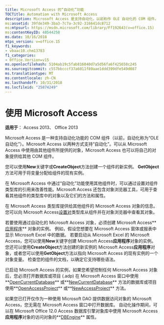 ```yaml
---
title: Microsoft Access 的“自动化”功能
TOCTitle: Automation with Microsoft Access
description: Microsoft Access 是支持自动化，以前称作 OLE 自动化的 COM 组件。
ms:assetid: 39fde349-3ba3-7c7a-3c92-316641dc8712
ms:mtpsurl: https://msdn.microsoft.com/library/Ff192643(v=office.15)
ms:contentKeyID: 48544258
ms.date: 10/16/2018
mtps_version: v=office.15
f1_keywords:
- vbaac10.chm13783
f1_categories:
- Office.Version=v15
ms.openlocfilehash: 5104ab19c5fab816040d7a5d56fa6f425658c245
ms.sourcegitcommit: c557bbcccf37a6011f89aae1ddd399dfe549d087
ms.translationtype: MT
ms.contentlocale: zh-CN
ms.lasthandoff: 10/31/2018
ms.locfileid: "25874249"
---
```

# <a name="automation-with-microsoft-access"></a>使用 Microsoft Access

**适用于**： Access 2013、 Office 2013

Microsoft Access 是一种支持自动化功能的 COM 组件（以前，自动化称为“OLE 自动化”）。Microsoft Access 以两种方式支持“自动化”。可以从 Microsoft Access 中使用由其他组件所提供的对象，Microsoft Access 也可以将自己的对象提供给其他 COM 组件。

您可以使用**New**关键字或**CreateObject**方法创建一个组件的新实例。 **GetObject**方法可用于将变量分配给组件的现有实例。

在 Microsoft Access 中通过“自动化”功能使用其他组件时，可以通过设置对组件类型库的引用来改善性能。Microsoft Access 还包含对象浏览器工具，可用于查看其他组件的类型库中的对象以及它们的方法和属性。

在 Microsoft Access 类型库提供给其他组件的 Microsoft Access 对象的信息。 您可以向 Microsoft Access[设置对](https://docs.microsoft.com/office/vba/access/Concepts/Settings/set-references-to-type-libraries)类型库从组件并在对象浏览器中查看其对象。

若要使用通过自动化的 Microsoft Access 对象，必须创建 Microsoft Access**[应用程序](https://docs.microsoft.com/office/vba/api/Access.Application)** 对象的实例。 例如，假设您想要在 Microsoft Access 窗体或报表中显示 Microsoft Excel 中的数据。 若要启动从 Microsoft Excel 的 Microsoft Access，您可以使用**New**关键字创建 Microsoft Access**应用程序**对象的实例。 您还可以使用**CreateObject**方法创建的新实例的 Microsoft Access**应用程序**对象，或者您可以使用**GetObject**方法以指向 Microsoft Access 的现有实例的一个对象变量。 检查您的组件的文档，以确定它支持哪些语法。

已启动 Microsoft Access 的实例，如果您希望控制任何 Microsoft Access 对象后，您必须打开数据库或项目 (.adp) 在 Microsoft Access 窗口中使用**[OpenCurrentDatabase](https://docs.microsoft.com/office/vba/api/Access.Application.OpenCurrentDatabase)** 或**[NewCurrentDatabase](https://docs.microsoft.com/office/vba/api/Access.Application.NewCurrentDatabase)** 方法的数据库或项目使用**[OpenAccessProject](https://docs.microsoft.com/office/vba/api/Access.Application.OpenAccessProject)** 或**[NewAccessProject](https://docs.microsoft.com/office/vba/api/Access.Application.NewAccessProject)** 方法。

如果您已打开仅作为一种使用 Microsoft DAO 提供数据访问对象的 Microsoft Access，您无需在 Microsoft Access 窗口中打开数据库。 自动化操作期间，可以在 Microsoft Office 12.0 Access 数据库引擎对象库中使用 Microsoft Access**应用程序**对象的访问对象的**[DBEngine](https://docs.microsoft.com/office/vba/api/Access.Application.DBEngine)** 属性。

